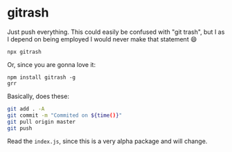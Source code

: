 # gitrash

Just push everything. This could easily be confused with "git trash", but I as I depend on being employed I would never make that statement :smile:

```
npx gitrash
```

Or, since you are gonna love it:

```
npm install gitrash -g
grr
```

Basically, does these:

```bash
git add . -A
git commit -m "Commited on ${time()}"
git pull origin master
git push
```

Read the `index.js`, since this is a very alpha package and will change.
